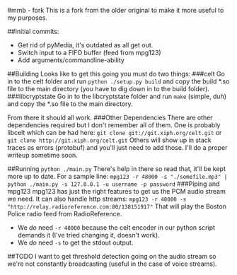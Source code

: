 #mmb - fork
This is a fork from the older original to make it more useful to my purposes.


##Initial commits:
* Get rid of pyMedia, it's outdated as all get out.
* Switch input to a FIFO buffer (feed from mpg123)
* Add arguments/commandline-ability


##Building
Looks like to get this going you must do two things:
###celt
Go in to the celt folder and run
`python ./setup.py build`
and copy the build *.so file to the main directory (you have to dig down in to the build folder).
###libcryptstate
Go in to the libcryptstate folder and run
`make` (simple, duh)
and copy the *.so file to the main directory.

From there it should all work.
###Other Dependencies
There are other dependencies required but I don't remember all of them. One is probably libcelt which can be had here:
`git clone git://git.xiph.org/celt.git` or `git clone http://git.xiph.org/celt.git`
Others will show up in stack traces as errors (protobuf) and you'll just need to add those. I'll do a proper writeup sometime soon.


##Running
`python ./main.py`
There's help in there so read that, it'll be kept more up to date. For a sample line:
`mpg123 -r 48000 -s "./somefile.mp3" | python ./main.py -s 127.0.0.1 -u username -p password`
###Piping and mpg123
mpg123 has just the right features to get us the PCM audio stream we need. It can also handle http streams:
`mpg123 -r 48000 -s "http://relay.radioreference.com:80/138151917"`
That will play the Boston Police radio feed from RadioReference.
* We _do_ need `-r 48000` because the celt encoder in our python script demands it (I've tried changing it, doesn't work).
* We _do_ need `-s` to get the stdout output.

##TODO
I want to get threshold detection going on the audio stream so we're not constantly broadcasting (useful in the case of voice streams).
